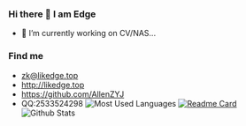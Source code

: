 ### Hi there 👋 I am Edge
- 🔭 I’m currently working on CV/NAS...

### Find me
- <zk@likedge.top>
- <http://likedge.top>
- <https://github.com/AllenZYJ>
- QQ:2533524298
![Most Used Languages](https://github-readme-stats.vercel.app/api/top-langs/?username=AllenZYJ&theme=flag-india&layout=compact)
[![Readme Card](https://github-readme-stats.vercel.app/api/pin/?username=AllenZYJ&repo=Edge-Computing-Engine&theme=flag-india)](https://github.com/AllenZYJ/Edge-Computing-Engine)
![Github Stats](https://github-readme-stats.vercel.app/api?username=AllenZYJ&show_icons=true&theme=flag-india&count_private=true)
